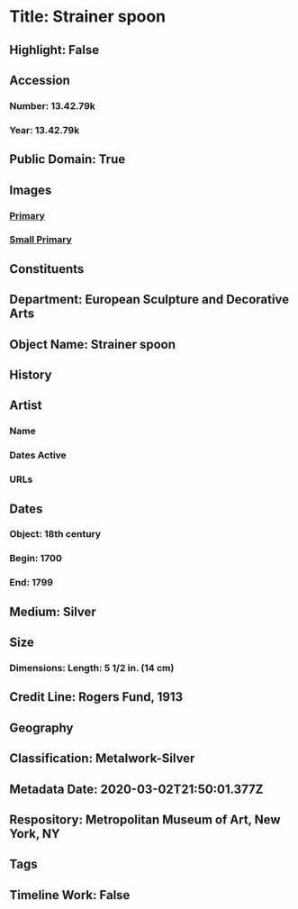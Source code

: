 # Title: Strainer spoon
## Highlight: False
## Accession
### Number: 13.42.79k
### Year: 13.42.79k
## Public Domain: True
## Images
### [Primary](https://images.metmuseum.org/CRDImages/es/original/15480.jpg)
### [Small Primary](https://images.metmuseum.org/CRDImages/es/web-large/15480.jpg)
## Constituents
## Department: European Sculpture and Decorative Arts
## Object Name: Strainer spoon
## History
## Artist
### Name
### Dates Active
### URLs
## Dates
### Object: 18th century
### Begin: 1700
### End: 1799
## Medium: Silver
## Size
### Dimensions: Length: 5 1/2 in. (14 cm)
## Credit Line: Rogers Fund, 1913
## Geography
## Classification: Metalwork-Silver
## Metadata Date: 2020-03-02T21:50:01.377Z
## Respository: Metropolitan Museum of Art, New York, NY
## Tags
## Timeline Work: False